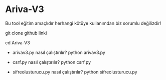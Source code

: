 # Ariva-V3
Bu tool eğitim amaçlıdır herhangi kötüye kullanımdan biz sorumlu değilizdir!

git clone github linki

cd Ariva-V3


- arivav3.py nasıl çalıştırılır?
  python arivav3.py

- csrf.py nasıl çalıştırılır?
  python csrf.py

- sifreolusturucu.py nasıl çalıştırılır?
  python sifreolusturucu.py
